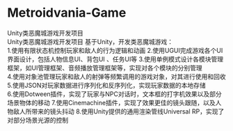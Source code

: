 # Metroidvania-Game
Unity类恶魔城游戏开发项目  
Unity类恶魔城游戏开发项目 基于Unity，开发类恶魔城游戏：  
1.使用有限状态机控制玩家和敌人的行为逻辑和动画
2.使用UGUI完成游戏各个UI界面设计，包括人物信息UI、背包UI 、任务UI等 
3.使用单例模式设计各模块管理框架，如UI管理框架、音频播放管理框架等，实现对各个模块的分别管理  
4.使用对象池管理玩家和敌人的射弹等频繁调用的游戏对象，对其进行使用和回收  
5.使用JSON对玩家数据进行序列化和反序列化，实现玩家数据的本地存储  
6.使用Dotween插件，实现了玩家与NPC对话时，文本框的打字机效果以及部分场景物体的移动
7.使用Cinemachine插件，实现了效果更佳的镜头跟随，以及人物敌人所带来的镜头抖动
8.使用Unity提供的通用渲染管线Universal RP，实现了对部分场景光源的控制

